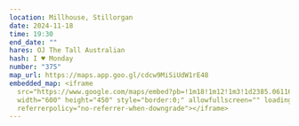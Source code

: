 ```yaml
---
location: Millhouse, Stillorgan
date: 2024-11-18
time: 19:30
end_date: ""
hares: OJ The Tall Australian
hash: I ♥ Monday
number: "375"
map_url: https://maps.app.goo.gl/cdcw9MiSiUdW1rE48
embedded_map: <iframe
  src="https://www.google.com/maps/embed?pb=!1m18!1m12!1m3!1d2385.061169977804!2d-6.207249187487902!3d53.28843927893881!2m3!1f0!2f0!3f0!3m2!1i1024!2i768!4f13.1!3m3!1m2!1s0x4867091c1912d087%3A0x651105c89e0fe54f!2sThe%20Millhouse!5e0!3m2!1sen!2sie!4v1729714861920!5m2!1sen!2sie"
  width="600" height="450" style="border:0;" allowfullscreen="" loading="lazy"
  referrerpolicy="no-referrer-when-downgrade"></iframe>
---
```

